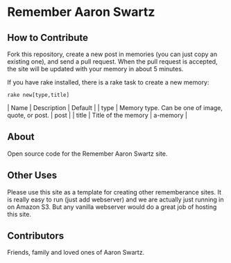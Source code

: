 # Remember Aaron Swartz

## How to Contribute

Fork this repository, create a new post in memories (you can just copy an existing one), and send a pull request. When the pull request is accepted, the site will be updated with your memory in about 5 minutes.

If you have rake installed, there is a rake task to create a new memory:

`rake new[type,title]`

| Name | Description | Default |
| type | Memory type. Can be one of image, quote, or post. | post |
| title | Title of the memory | a-memory |

## About

Open source code for the Remember Aaron Swartz site.

## Other Uses

Please use this site as a template for creating other rememberance sites. It is really easy to run (just add webserver) and we are actually just running in on Amazon S3. But any vanilla webserver would do a great job of hosting this site.

## Contributors

Friends, family and loved ones of Aaron Swartz.
